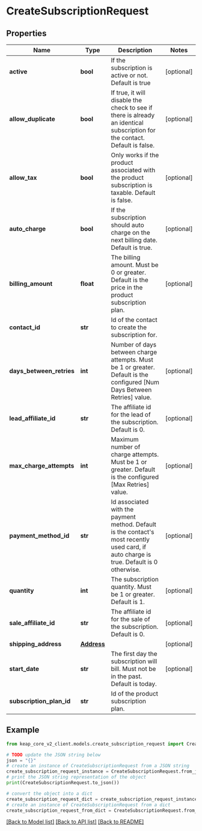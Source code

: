 # CreateSubscriptionRequest


## Properties

Name | Type | Description | Notes
------------ | ------------- | ------------- | -------------
**active** | **bool** | If the subscription is active or not. Default is true | [optional] 
**allow_duplicate** | **bool** | If true, it will disable the check to see if there is already an identical subscription for the contact. Default is false. | [optional] 
**allow_tax** | **bool** | Only works if the product associated with the product subscription is taxable. Default is false. | [optional] 
**auto_charge** | **bool** | If the subscription should auto charge on the next billing date. Default is true. | [optional] 
**billing_amount** | **float** | The billing amount. Must be 0 or greater. Default is the price in the product subscription plan. | [optional] 
**contact_id** | **str** | Id of the contact to create the subscription for. | 
**days_between_retries** | **int** | Number of days between charge attempts. Must be 1 or greater. Default is the configured [Num Days Between Retries] value. | [optional] 
**lead_affiliate_id** | **str** | The affiliate id for the lead of the subscription. Default is 0. | [optional] 
**max_charge_attempts** | **int** | Maximum number of charge attempts. Must be 1 or greater. Default is the configured [Max Retries] value. | [optional] 
**payment_method_id** | **str** | Id associated with the payment method. Default is the contact&#39;s most recently used card, if auto charge is true. Default is 0 otherwise. | [optional] 
**quantity** | **int** | The subscription quantity. Must be 1 or greater. Default is 1. | [optional] 
**sale_affiliate_id** | **str** | The affiliate id for the sale of the subscription. Default is 0. | [optional] 
**shipping_address** | [**Address**](Address.md) |  | [optional] 
**start_date** | **str** | The first day the subscription will bill. Must not be in the past. Default is today. | [optional] 
**subscription_plan_id** | **str** | Id of the product subscription plan. | 

## Example

```python
from keap_core_v2_client.models.create_subscription_request import CreateSubscriptionRequest

# TODO update the JSON string below
json = "{}"
# create an instance of CreateSubscriptionRequest from a JSON string
create_subscription_request_instance = CreateSubscriptionRequest.from_json(json)
# print the JSON string representation of the object
print(CreateSubscriptionRequest.to_json())

# convert the object into a dict
create_subscription_request_dict = create_subscription_request_instance.to_dict()
# create an instance of CreateSubscriptionRequest from a dict
create_subscription_request_from_dict = CreateSubscriptionRequest.from_dict(create_subscription_request_dict)
```
[[Back to Model list]](../README.md#documentation-for-models) [[Back to API list]](../README.md#documentation-for-api-endpoints) [[Back to README]](../README.md)


